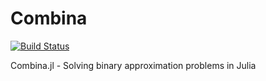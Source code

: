 # Combina

[![Build Status](https://github.com/aldma/Combina.jl/actions/workflows/CI.yml/badge.svg?branch=main)](https://github.com/aldma/Combina.jl/actions/workflows/CI.yml?query=branch%3Amain)

Combina.jl - Solving binary approximation problems in Julia
